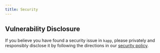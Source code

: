 ```yaml
---
title: Security
---
```


## Vulnerability Disclosure

If you believe you have found a security issue in `kapp`, please privately and responsibly disclose it by following the directions in our [security policy](/shared/docs/latest/security-policy).
